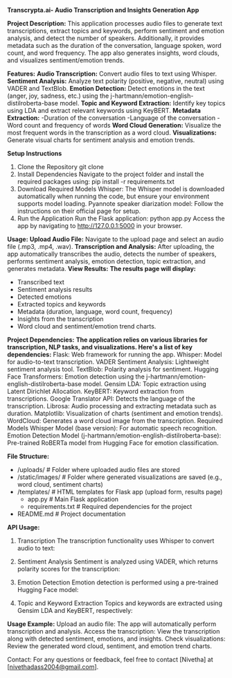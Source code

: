 **Transcrypta.ai- Audio Transcription and Insights Generation App**

**Project Description:**
This application processes audio files to generate text transcriptions, extract topics and keywords, perform sentiment and emotion analysis, and detect the number of speakers. Additionally, it provides metadata such as the duration of the conversation, language spoken, word count, and word frequency. The app also generates insights, word clouds, and visualizes sentiment/emotion trends.

**Features:**
**Audio Transcription:** Convert audio files to text using Whisper.
**Sentiment Analysis:** Analyze text polarity (positive, negative, neutral) using VADER and TextBlob.
**Emotion Detection:** Detect emotions in the text (anger, joy, sadness, etc.) using the j-hartmann/emotion-english-distilroberta-base model.
**Topic and Keyword Extraction:** Identify key topics using LDA and extract relevant keywords using KeyBERT.
**Metadata Extraction:**
      -Duration of the conversation
      -Language of the conversation
      -Word count and frequency of words
**Word Cloud Generation:** Visualize the most frequent words in the transcription as a word cloud.
**Visualizations:** Generate visual charts for sentiment analysis and emotion trends.

**Setup Instructions**
1. Clone the Repository
git clone <repository-url>
2. Install Dependencies
Navigate to the project folder and install the required packages using:
pip install -r requirements.txt
3. Download Required Models
Whisper: The Whisper model is downloaded automatically when running the code, but ensure your environment supports model loading.
Pyannote speaker diarization model: Follow the instructions on their official page for setup.
4. Run the Application
Run the Flask application:
python app.py
Access the app by navigating to http://127.0.0.1:5000 in your browser.

**Usage:**
**Upload Audio File:**
Navigate to the upload page and select an audio file (.mp3, .mp4, .wav).
**Transcription and Analysis:**
After uploading, the app automatically transcribes the audio, detects the number of speakers, performs sentiment analysis, emotion detection, topic extraction, and generates metadata.
**View Results:**
**The results page will display:**
- Transcribed text
- Sentiment analysis results
- Detected emotions
- Extracted topics and keywords
- Metadata (duration, language, word count, frequency)
- Insights from the transcription
- Word cloud and sentiment/emotion trend charts.

**Project Dependencies:**
**The application relies on various libraries for transcription, NLP tasks, and visualizations. Here's a list of key dependencies:**
Flask: Web framework for running the app.
Whisper: Model for audio-to-text transcription.
VADER Sentiment Analysis: Lightweight sentiment analysis tool.
TextBlob: Polarity analysis for sentiment.
Hugging Face Transformers: Emotion detection using the j-hartmann/emotion-english-distilroberta-base model.
Gensim LDA: Topic extraction using Latent Dirichlet Allocation.
KeyBERT: Keyword extraction from transcriptions.
Google Translator API: Detects the language of the transcription.
Librosa: Audio processing and extracting metadata such as duration.
Matplotlib: Visualization of charts (sentiment and emotion trends).
WordCloud: Generates a word cloud image from the transcription.
Required Models
Whisper Model (base version): For automatic speech recognition.
Emotion Detection Model (j-hartmann/emotion-english-distilroberta-base): Pre-trained RoBERTa model from Hugging Face for emotion classification.

**File Structure:**
- /uploads/           # Folder where uploaded audio files are stored
- /static/images/     # Folder where generated visualizations are saved (e.g., word cloud, sentiment charts)
- /templates/         # HTML templates for Flask app (upload form, results page)
    - app.py              # Main Flask application
    - requirements.txt    # Required dependencies for the project
- README.md           # Project documentation

**API Usage:**
1. Transcription
The transcription functionality uses Whisper to convert audio to text:

2. Sentiment Analysis
Sentiment is analyzed using VADER, which returns polarity scores for the transcription:

3. Emotion Detection
Emotion detection is performed using a pre-trained Hugging Face model:

4. Topic and Keyword Extraction
Topics and keywords are extracted using Gensim LDA and KeyBERT, respectively:

**Usage Example:**
Upload an audio file: The app will automatically perform transcription and analysis.
Access the transcription: View the transcription along with detected sentiment, emotions, and insights.
Check visualizations: Review the generated word cloud, sentiment, and emotion trend charts.

Contact:
For any questions or feedback, feel free to contact [Nivetha] at [nivethadass2004@gmail.com].
